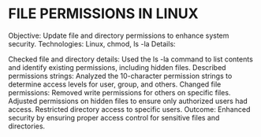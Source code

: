 # FILE PERMISSIONS IN LINUX
Objective: Update file and directory permissions to enhance system security.
Technologies: Linux, chmod, ls -la
Details:

Checked file and directory details: Used the ls -la command to list contents and identify existing permissions, including hidden files.
Described permissions strings: Analyzed the 10-character permission strings to determine access levels for user, group, and others.
Changed file permissions:
Removed write permissions for others on specific files.
Adjusted permissions on hidden files to ensure only authorized users had access.
Restricted directory access to specific users.
Outcome: Enhanced security by ensuring proper access control for sensitive files and directories.
